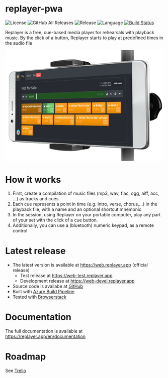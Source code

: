 # replayer-pwa

![License](https://img.shields.io/github/license/suterma/replayer-pwa.svg)
![GitHub All Releases](https://img.shields.io/github/downloads/suterma/replayer-pwa/total.svg)
![Release](https://img.shields.io/github/release/suterma/replayer-pwa.svg)
![Language](https://img.shields.io/github/languages/top/suterma/replayer-pwa.svg)
[![Build Status](https://dev.azure.com/suterma/replayer-pwa/_apis/build/status/suterma.replayer-pwa?branchName=main)](https://dev.azure.com/suterma/replayer-pwa/_build/latest?definitionId=1&branchName=main)

Replayer is a free, cue-based media player for rehearsals with playback music.
By the click of a button, Replayer starts to play at predefined times in the audio file

![Visual Functioning Overview](/doc/images/WebAppOnPhoneStand.webp)

# How it works

1. First, create a compilation of music files (mp3, wav, flac, ogg, aiff, acc, ...) as tracks and cues
1. Each cue represents a point in time (e.g. intro, verse, chorus,...) in the playback file, with a name and an optional shortcut mnemonic
1. In the session, using Replayer on your portable computer, play any part of your set with the click of a cue button.
1. Additionally, you can use a (bluetooth) numeric keypad, as a remote control

# Latest release

-   The latest version is available at https://web.replayer.app (official release)
    -   Test release at https://web-test.replayer.app
    -   Development release at https://web-devel.replayer.app
-   Source code is availabe at [GitHub](https://github.com/suterma/replayer-pwa)
-   Built with [Azure Build Pipeline](https://dev.azure.com/suterma/replayer-pwa/_build?definitionId=1)
-   Tested with [Browserstack](https://live.browserstack.com/dashboard?try_live_url=https%3A%2F%2Fweb.replayer.app)

# Documentation

The full documentation is available at https://replayer.app/en/documentation

# Roadmap

See [Trello](]https://trello.com/b/UqdfomQI/replayer-20)
